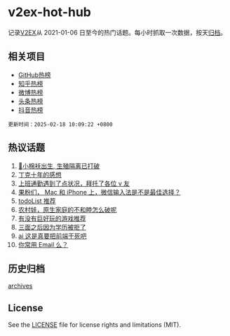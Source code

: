# v2ex-hot-hub

 记录[V2EX](https://www.v2ex.com/)从 2021-01-06 日至今的热门话题。每小时抓取一次数据，按天[归档](archives)。
 
 ## 相关项目

- [GitHub热榜](https://github.com/snaildev/github-hot-hub)
- [知乎热榜](https://github.com/snaildev/zhihu-hot-hub)
- [微博热榜](https://github.com/snaildev/weibo-hot-hub)
- [头条热榜](https://github.com/snaildev/toutiao-hot-hub)
- [抖音热榜](https://github.com/snaildev/douyin-hot-hub)


 `更新时间：2025-02-18 10:09:22 +0800`

## 热议话题

1. [🎉小棉袄出生, 生殖隔离已打破](https://www.v2ex.com/t/1111985)
1. [丁克十年的感想](https://www.v2ex.com/t/1112084)
1. [上班通勤遇到了点状况，拜托了各位 v 友](https://www.v2ex.com/t/1111922)
1. [果粉们， Mac 和 iPhone 上，微信输入法是不是最佳选择？](https://www.v2ex.com/t/1111995)
1. [todoList 推荐](https://www.v2ex.com/t/1111914)
1. [农村娃，原生家庭的不和睦怎么破呢](https://www.v2ex.com/t/1112021)
1. [有没有巨好玩的游戏推荐](https://www.v2ex.com/t/1112118)
1. [三面之后因为学历被拒了](https://www.v2ex.com/t/1112040)
1. [ai 这是真要把前端干死吧](https://www.v2ex.com/t/1112101)
1. [你常用 Email 么？](https://www.v2ex.com/t/1111918)

## 历史归档

[archives](archives)

## License

See the [LICENSE](LICENSE) file for license rights and limitations (MIT).
